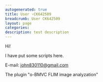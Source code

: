 ```yaml
---
autogenerated: true
title: User ›CK642509
breadcrumb: User CK642509
layout: page
categories: 
description: test description
---
```


Hi\!

I have put some scripts here.

E-mail: john830110@gmail.com

The plugin "o-BMVC FLIM image analyzation"
